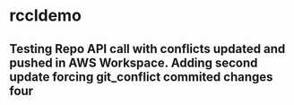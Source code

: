 # rccldemo

## Testing Repo API call with conflicts updated and pushed in AWS Workspace.  Adding second update forcing git_conflict commited changes four